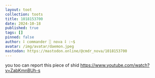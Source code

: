 ```yaml
---
layout: toot
collection: toots
title: 1018153700
date: 2024-10-18
published: true
tags: []
pinned: false
author: ⸸ commander ░ nova ⸸ :~$
avatar: /img/avatar/daemon.jpeg
mastodon: https://mastodon.online/@cmdr_nova/1018153700
---
```


you too can report this piece of shid https://www.youtube.com/watch?v=ZabKmnBUh-s
